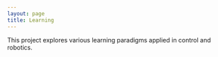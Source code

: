 ```yaml
---
layout: page
title: Learning
---
```


This project explores various learning paradigms applied in control and robotics.
